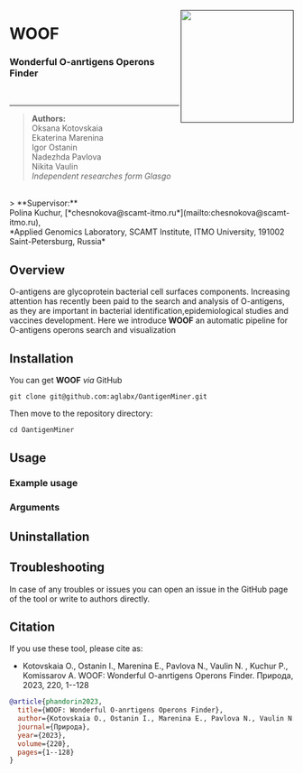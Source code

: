 
<a href=""><img src="img/woof_logo.png" align="right" width="200" ></a>

# WOOF 


### Wonderful O-anrtigens Operons Finder

<br />

------------------------------------------------------------------------

> **Authors:** <br />
Oksana Kotovskaia <br />
Ekaterina Marenina <br />
Igor Ostanin <br />
Nadezhda Pavlova <br />
Nikita Vaulin <br />
*Independent researches form Glasgo* <br />
<br />
> **Supervisor:** <br />
Polina Kuchur, [*chesnokova@scamt-itmo.ru*](mailto:chesnokova@scamt-itmo.ru), <br /> *Applied Genomics Laboratory, SCAMT Institute, ITMO University, 191002 Saint-Petersburg, Russia*

## Overview

O-antigens are glycoprotein bacterial cell surfaces components. Increasing attention has recently been paid to the search and analysis of O-antigens, as they are important in bacterial identification,epidemiological studies and vaccines development. Here we introduce **WOOF** an automatic pipeline for O-antigens operons search and visualization

 
## Installation

You can get **WOOF** *via* GitHub

```
git clone git@github.com:aglabx/OantigenMiner.git
```

Then move to the repository directory:

```
cd OantigenMiner
```


## Usage

### Example usage



### Arguments


## Uninstallation


## Troubleshooting

In case of any troubles or issues you can open an issue in the GitHub page of the tool or write to authors directly. 
## Citation

If you use these tool, please cite as:
- Kotovskaia O., Ostanin I., Marenina E., Pavlova N., Vaulin N. , Kuchur P., Komissarov A. WOOF: Wonderful O-anrtigens Operons Finder. Природа, 2023, 220, 1--128
```bibtex
@article{phandorin2023,
  title={WOOF: Wonderful O-anrtigens Operons Finder},
  author={Kotovskaia O., Ostanin I., Marenina E., Pavlova N., Vaulin N. , Kuchur P., Komissarov A.},
  journal={Природа},
  year={2023},
  volume={220},
  pages={1--128}
}
```


